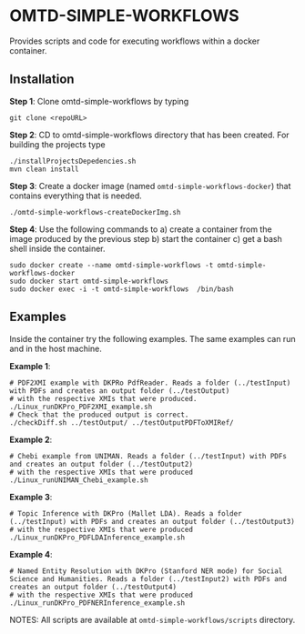 # OMTD-SIMPLE-WORKFLOWS #

Provides scripts and code for executing workflows within a docker container. 

## Installation ##


   
**Step 1**: Clone omtd-simple-workflows by typing
  
```
git clone <repoURL>
```


**Step 2**: CD to omtd-simple-workflows directory that has been created. For building the projects type

```
./installProjectsDepedencies.sh
mvn clean install 
```

**Step 3**: Create a docker image (named `omtd-simple-workflows-docker`) that contains everything that is needed.

```
./omtd-simple-workflows-createDockerImg.sh 
```

**Step 4**: Use the following commands to  a) create a container from the image produced by the previous step b) start the container c) get a bash shell inside the container.

```
sudo docker create --name omtd-simple-workflows -t omtd-simple-workflows-docker
sudo docker start omtd-simple-workflows
sudo docker exec -i -t omtd-simple-workflows  /bin/bash
```

## Examples ##

Inside the container try the following examples. The same examples can run and in the host machine. 

**Example 1**:

```
# PDF2XMI example with DKPRo PdfReader. Reads a folder (../testInput) with PDFs and creates an output folder (../testOutput) 
# with the respective XMIs that were produced.
./Linux_runDKPro_PDF2XMI_example.sh
# Check that the produced output is correct.
./checkDiff.sh ../testOutput/ ../testOutputPDFToXMIRef/
```
**Example 2**:

```
# Chebi example from UNIMAN. Reads a folder (../testInput) with PDFs and creates an output folder (../testOutput2) 
# with the respective XMIs that were produced
./Linux_runUNIMAN_Chebi_example.sh
```

**Example 3**:

```
# Topic Inference with DKPro (Mallet LDA). Reads a folder (../testInput) with PDFs and creates an output folder (../testOutput3) 
# with the respective XMIs that were produced
./Linux_runDKPro_PDFLDAInference_example.sh
```

**Example 4**:

```
# Named Entity Resolution with DKPro (Stanford NER mode) for Social Science and Humanities. Reads a folder (../testInput2) with PDFs and creates an output folder (../testOutput4) 
# with the respective XMIs that were produced
./Linux_runDKPro_PDFNERInference_example.sh
```

NOTES: All scripts are available at `omtd-simple-workflows/scripts` directory.

 
